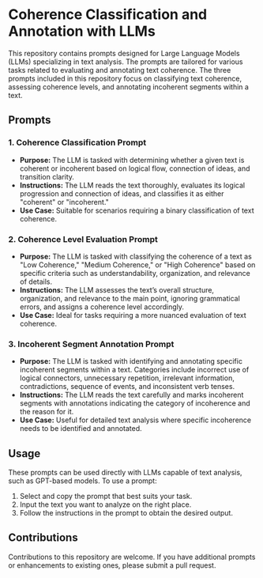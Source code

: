 # Coherence Classification and Annotation with LLMs

This repository contains prompts designed for Large Language Models (LLMs) specializing in text analysis.
The prompts are tailored for various tasks related to evaluating and annotating text coherence.
The three prompts included in this repository focus on classifying text coherence, assessing coherence levels, and annotating incoherent segments within a text.

## Prompts

### 1. **Coherence Classification Prompt**
   - **Purpose:** The LLM is tasked with determining whether a given text is coherent or incoherent based on logical flow, connection of ideas, and transition clarity.
   - **Instructions:** The LLM reads the text thoroughly, evaluates its logical progression and connection of ideas, and classifies it as either "coherent" or "incoherent."
   - **Use Case:** Suitable for scenarios requiring a binary classification of text coherence.

### 2. **Coherence Level Evaluation Prompt**
   - **Purpose:** The LLM is tasked with classifying the coherence of a text as "Low Coherence," "Medium Coherence," or "High Coherence" based on specific criteria such as understandability, organization, and relevance of details.
   - **Instructions:** The LLM assesses the text’s overall structure, organization, and relevance to the main point, ignoring grammatical errors, and assigns a coherence level accordingly.
   - **Use Case:** Ideal for tasks requiring a more nuanced evaluation of text coherence.

### 3. **Incoherent Segment Annotation Prompt**
   - **Purpose:** The LLM is tasked with identifying and annotating specific incoherent segments within a text. Categories include incorrect use of logical connectors, unnecessary repetition, irrelevant information, contradictions, sequence of events, and inconsistent verb tenses.
   - **Instructions:** The LLM reads the text carefully and marks incoherent segments with annotations indicating the category of incoherence and the reason for it.
   - **Use Case:** Useful for detailed text analysis where specific incoherence needs to be identified and annotated.

## Usage

These prompts can be used directly with LLMs capable of text analysis, such as GPT-based models. To use a prompt:

1. Select and copy the prompt that best suits your task.
2. Input the text you want to analyze on the right place.
3. Follow the instructions in the prompt to obtain the desired output.

## Contributions

Contributions to this repository are welcome. If you have additional prompts or enhancements to existing ones, please submit a pull request.
